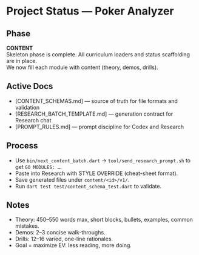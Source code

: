 # Project Status — Poker Analyzer

## Phase
**CONTENT**  
Skeleton phase is complete. All curriculum loaders and status scaffolding are in place.  
We now fill each module with content (theory, demos, drills).

## Active Docs
- [CONTENT_SCHEMAS.md] — source of truth for file formats and validation
- [RESEARCH_BATCH_TEMPLATE.md] — generation contract for Research chat
- [PROMPT_RULES.md] — prompt discipline for Codex and Research

## Process
- Use `bin/next_content_batch.dart` → `tool/send_research_prompt.sh` to get `GO MODULES: …`.
- Paste into Research with STYLE OVERRIDE (cheat-sheet format).
- Save generated files under `content/<id>/v1/`.
- Run `dart test test/content_schema_test.dart` to validate.

## Notes
- Theory: 450–550 words max, short blocks, bullets, examples, common mistakes.
- Demos: 2–3 concise walk-throughs.
- Drills: 12–16 varied, one-line rationales.
- Goal = maximize EV: less reading, more doing.
